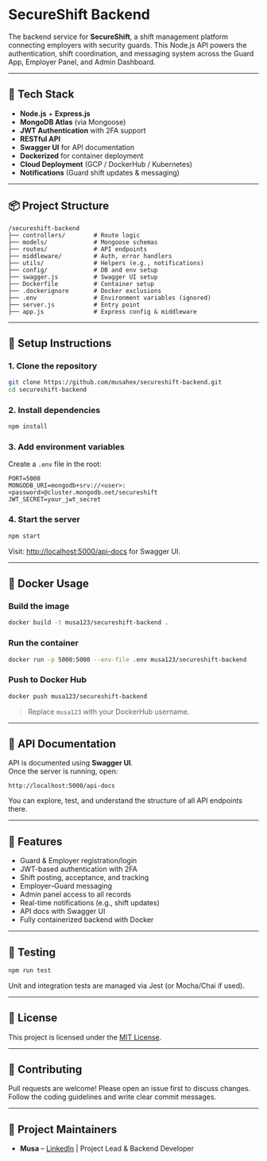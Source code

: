 # SecureShift Backend

The backend service for **SecureShift**, a shift management platform connecting employers with security guards. This Node.js API powers the authentication, shift coordination, and messaging system across the Guard App, Employer Panel, and Admin Dashboard.

---

## 🧩 Tech Stack

- **Node.js** + **Express.js**
- **MongoDB Atlas** (via Mongoose)
- **JWT Authentication** with 2FA support
- **RESTful API**
- **Swagger UI** for API documentation
- **Dockerized** for container deployment
- **Cloud Deployment** (GCP / DockerHub / Kubernetes)
- **Notifications** (Guard shift updates & messaging)

---

## 📦 Project Structure

```
/secureshift-backend
├── controllers/        # Route logic
├── models/             # Mongoose schemas
├── routes/             # API endpoints
├── middleware/         # Auth, error handlers
├── utils/              # Helpers (e.g., notifications)
├── config/             # DB and env setup
├── swagger.js          # Swagger UI setup
├── Dockerfile          # Container setup
├── .dockerignore       # Docker exclusions
├── .env                # Environment variables (ignored)
├── server.js           # Entry point
├── app.js              # Express config & middleware
```

---

## 🚀 Setup Instructions

### 1. Clone the repository
```bash
git clone https://github.com/musahex/secureshift-backend.git
cd secureshift-backend
```

### 2. Install dependencies
```bash
npm install
```

### 3. Add environment variables

Create a `.env` file in the root:

```env
PORT=5000
MONGODB_URI=mongodb+srv://<user>:<password>@cluster.mongodb.net/secureshift
JWT_SECRET=your_jwt_secret
```

### 4. Start the server
```bash
npm start
```

Visit: [http://localhost:5000/api-docs](http://localhost:5000/api-docs) for Swagger UI.

---

## 🐳 Docker Usage

### Build the image
```bash
docker build -t musa123/secureshift-backend .
```

### Run the container
```bash
docker run -p 5000:5000 --env-file .env musa123/secureshift-backend
```

### Push to Docker Hub
```bash
docker push musa123/secureshift-backend
```

> Replace `musa123` with your DockerHub username.

---

## 📘 API Documentation

API is documented using **Swagger UI**.  
Once the server is running, open:

```
http://localhost:5000/api-docs
```

You can explore, test, and understand the structure of all API endpoints there.

---

## 🔐 Features

- Guard & Employer registration/login
- JWT-based authentication with 2FA
- Shift posting, acceptance, and tracking
- Employer–Guard messaging
- Admin panel access to all records
- Real-time notifications (e.g., shift updates)
- API docs with Swagger UI
- Fully containerized backend with Docker

---

## 🧪 Testing

```bash
npm run test
```

Unit and integration tests are managed via Jest (or Mocha/Chai if used).

---

## 📄 License

This project is licensed under the [MIT License](LICENSE).

---

## 🤝 Contributing

Pull requests are welcome! Please open an issue first to discuss changes. Follow the coding guidelines and write clear commit messages.

---

## 👥 Project Maintainers

- **Musa** – [LinkedIn](https://www.linkedin.com/in/muhammad-musa-0132a2197/) | Project Lead & Backend Developer
